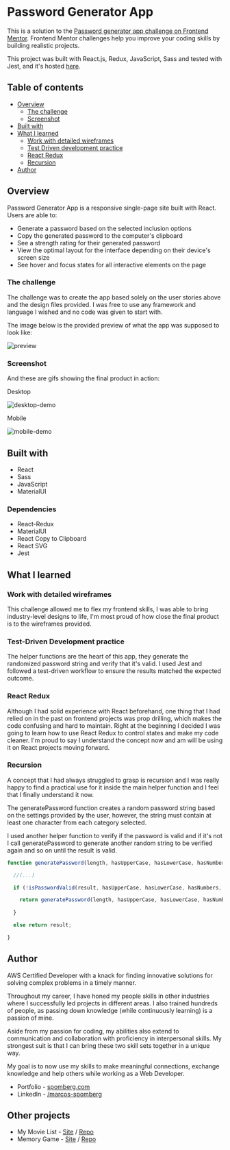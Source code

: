 # Password Generator App

This is a solution to the [Password generator app challenge on Frontend Mentor](https://www.frontendmentor.io/challenges/password-generator-app-Mr8CLycqjh). Frontend Mentor challenges help you improve your coding skills by building realistic projects. 

This project was built with React.js, Redux, JavaScript, Sass and tested with Jest, and it's hosted [here](https://password-generator.spomberg.com).

## Table of contents

- [Overview](#overview)
  - [The challenge](#the-challenge)
  - [Screenshot](#screenshot)
- [Built with](#built-with)
- [What I learned](#what-i-learned)
  - [Work with detailed wireframes](#work-with-detailed-wireframes)
  - [Test Driven development practice](#test-driven-development-practice)
  - [React Redux](#react-redux)
  - [Recursion](#recursion)
- [Author](#author)

## Overview

Password Generator App is a responsive single-page site built with React. Users are able to:

- Generate a password based on the selected inclusion options
- Copy the generated password to the computer's clipboard
- See a strength rating for their generated password
- View the optimal layout for the interface depending on their device's screen size
- See hover and focus states for all interactive elements on the page

### The challenge

The challenge was to create the app based solely on the user stories above and the design files provided. I was free to use any framework and language I wished and no code was given to start with.

The image below is the provided preview of what the app was supposed to look like:

![preview](https://github.com/spomberg/password-generator-app/blob/main/docs/preview.jpg?raw=true)

### Screenshot

And these are gifs showing the final product in action:

Desktop

![desktop-demo](https://github.com/spomberg/password-generator-app/blob/main/docs/password-generator.gif?raw=true)

Mobile

![mobile-demo](https://github.com/spomberg/password-generator-app/blob/main/docs/password-generator-mobile.gif?raw=true)

## Built with

- React
- Sass
- JavaScript
- MaterialUI

### Dependencies

- React-Redux
- MaterialUI
- React Copy to Clipboard
- React SVG
- Jest

## What I learned

### Work with detailed wireframes

This challenge allowed me to flex my frontend skills, I was able to bring industry-level designs to life, I'm most proud of how close the final product is to the wireframes provided.

### Test-Driven Development practice

The helper functions are the heart of this app, they generate the randomized password string and verify that it's valid. I used Jest and followed a test-driven workflow to ensure the results matched the expected outcome.

### React Redux

Although I had solid experience with React beforehand, one thing that I had relied on in the past on frontend projects was prop drilling, which makes the code confusing and hard to maintain. Right at the beginning I decided I was going to learn how to use React Redux to control states and make my code cleaner. I'm proud to say I understand the concept now and am will be using it on React projects moving forward.

### Recursion
A concept that I had always struggled to grasp is recursion and I was really happy to find a practical use for it inside the main helper function and I feel that I finally understand it now. 

The generatePassword function creates a random password string based on the settings provided by the user, however, the string must contain at least one character from each category selected.

I used another helper function to verify if the password is valid and if it's not I call generatePassword to generate another random string to be verified again and so on until the result is valid.

```js
function generatePassword(length, hasUpperCase, hasLowerCase, hasNumbers, hasSymbols) {

  //(...)

  if (!isPasswordValid(result, hasUpperCase, hasLowerCase, hasNumbers, hasSymbols)) {

    return generatePassword(length, hasUpperCase, hasLowerCase, hasNumbers, hasSymbols);
  
  }

  else return result;

}
```

## Author

AWS Certified Developer with a knack for finding innovative solutions for solving complex problems in a timely manner. 

Throughout my career, I have honed my people skills in other industries where I successfully led projects in different areas. I also trained hundreds of people, as passing down knowledge (while continuously learning) is a passion of mine. 
  
Aside from my passion for coding, my abilities also extend to communication and collaboration with proficiency in interpersonal skills. My strongest suit is that I can bring these two skill sets together in a unique way. 
  
My goal is to now use my skills to make meaningful connections, exchange knowledge and help others while working as a Web Developer.

- Portfolio - [spomberg.com](https://spomberg.com)
- LinkedIn - [/marcos-spomberg](https://www.linkedin.com/in/marcos-spomberg/)

## Other projects

- My Movie List - [Site](https://mymovielist.ca) / [Repo](https://github.com/spomberg/my-movie-list)
- Memory Game - [Site](https://memory.spomberg.com) / [Repo](https://github.com/spomberg/memory)
